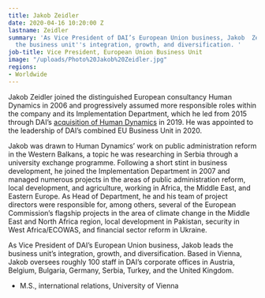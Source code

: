 ```yaml
---
title: Jakob Zeidler
date: 2020-04-16 10:20:00 Z
lastname: Zeidler
summary: 'As Vice President of DAI’s European Union business, Jakob  Zeidler leads
  the business unit''s integration, growth, and diversification. '
job-title: Vice President, European Union Business Unit
image: "/uploads/Photo%20Jakob%20Zeidler.jpg"
regions:
- Worldwide
---
```


Jakob Zeidler joined the distinguished European consultancy Human Dynamics in 2006 and progressively assumed more responsible roles within the company and its Implementation Department, which he led from 2015 through DAI’s [acquisition of Human Dynamics](https://www.dai.com/news/dai-acquires-leading-european-development-consultancy-human-dynamics) in 2019. He was appointed to the leadership of DAI’s combined EU Business Unit in 2020.

Jakob was drawn to Human Dynamics’ work on public administration reform in the Western Balkans, a topic he was researching in Serbia through a university exchange programme. Following a short stint in business development, he joined the Implementation Department in 2007 and managed numerous projects in the areas of public administration reform, local development, and agriculture, working in Africa, the Middle East, and Eastern Europe. As Head of Department, he and his team of project directors were responsible for, among others, several of the European Commission’s flagship projects in the area of climate change in the Middle East and North Africa region, local development in Pakistan, security in West Africa/ECOWAS, and financial sector reform in Ukraine. 

As Vice President of DAI’s European Union business, Jakob leads the business unit’s integration, growth, and diversification. Based in Vienna, Jakob oversees roughly 100 staff in DAI’s corporate offices in Austria, Belgium, Bulgaria, Germany, Serbia, Turkey, and the United Kingdom. 

* M.S., international relations, University of Vienna